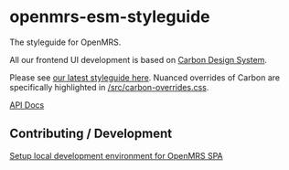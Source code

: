# openmrs-esm-styleguide

The styleguide for OpenMRS.

All our frontend UI development is based on [Carbon Design System](https://www.carbondesignsystem.com/). 

Please see [our latest styleguide here](https://app.zeplin.io/project/5f7223cfda10f94d67cec6d0/styleguide/components/). 
Nuanced overrides of Carbon are specifically highlighted in [/src/carbon-overrides.css](https://github.com/openmrs/openmrs-esm-core/blob/master/packages/esm-styleguide/src/carbon-overrides.css).

[API Docs](docs/API.md)

## Contributing / Development

[Setup local development environment for OpenMRS SPA](https://wiki.openmrs.org/display/projects/Setup+local+development+environment+for+OpenMRS+SPA)
